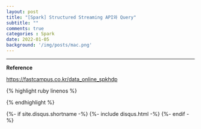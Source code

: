 ```yaml
---
layout: post
title: "[Spark] Structured Streaming API와 Query"   
subtitle: ""    
comments: true
categories : Spark
date: 2022-01-05
background: '/img/posts/mac.png'
---
```




- - - 

**Reference**    

<https://fastcampus.co.kr/data_online_spkhdp>    

{% highlight ruby linenos %}

{% endhighlight %}


{%- if site.disqus.shortname -%}
    {%- include disqus.html -%}
{%- endif -%}

